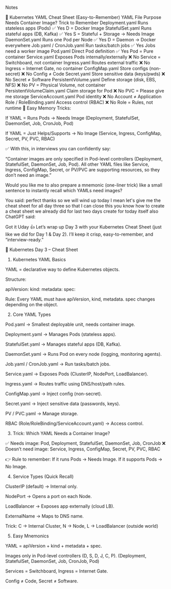 Notes

🚀 Kubernetes YAML Cheat Sheet (Easy-to-Remember)
YAML File	Purpose	Needs Container Image?	Trick to Remember
Deployment.yaml	Runs stateless apps (Pods)	✅ Yes	D = Docker Image
StatefulSet.yaml	Runs stateful apps (DB, Kafka)	✅ Yes	S = Stateful + Storage → Needs Image
DaemonSet.yaml	Runs one Pod per Node	✅ Yes	D = Daemon → Docker everywhere
Job.yaml / CronJob.yaml	Run tasks/batch jobs	✅ Yes	Jobs need a worker image
Pod.yaml	Direct Pod definition	✅ Yes	Pod = Pure container
Service.yaml	Exposes Pods internally/externally	❌ No	Service = Switchboard, not container
Ingress.yaml	Routes external traffic	❌ No	Ingress = Internet Gate, no container
ConfigMap.yaml	Store configs (non-secret)	❌ No	Config ≠ Code
Secret.yaml	Store sensitive data (keys/pwds)	❌ No	Secret ≠ Software
PersistentVolume.yaml	Define storage (disk, EBS, NFS)	❌ No	PV = Physical Volume, not container
PersistentVolumeClaim.yaml	Claim storage for Pod	❌ No	PVC = Please give me storage
ServiceAccount.yaml	Pod identity	❌ No	Account ≠ Application
Role / RoleBinding.yaml	Access control (RBAC)	❌ No	Role = Rules, not runtime
🧠 Easy Memory Tricks:

If YAML = Runs Pods → Needs Image
(Deployment, StatefulSet, DaemonSet, Job, CronJob, Pod)

If YAML = Just Helps/Supports → No Image
(Service, Ingress, ConfigMap, Secret, PV, PVC, RBAC)

✅ With this, in interviews you can confidently say:

“Container images are only specified in Pod-level controllers (Deployment, StatefulSet, DaemonSet, Job, Pod). All other YAML files like Service, Ingress, ConfigMap, Secret, or PV/PVC are supporting resources, so they don’t need an image.”

Would you like me to also prepare a mnemonic (one-liner trick) like a small sentence to instantly recall which YAMLs need images?

You said:
perfect thanks so we will wind up today I mean let's give me the cheat sheet for all day three so that I can close this you know how to create a cheat sheet we already did for last two days create for today itself also
ChatGPT said:

Got it Uday 👍 Let’s wrap up Day 3 with your Kubernetes Cheat Sheet (just like we did for Day 1 & Day 2). I’ll keep it crisp, easy-to-remember, and “interview-ready.”

📘 Kubernetes Day 3 – Cheat Sheet
1. Kubernetes YAML Basics

YAML = declarative way to define Kubernetes objects.

Structure:

apiVersion:
kind:
metadata:
spec:


Rule: Every YAML must have apiVersion, kind, metadata.
spec changes depending on the object.

2. Core YAML Types

Pod.yaml → Smallest deployable unit, needs container image.

Deployment.yaml → Manages Pods (stateless apps).

StatefulSet.yaml → Manages stateful apps (DB, Kafka).

DaemonSet.yaml → Runs Pod on every node (logging, monitoring agents).

Job.yaml / CronJob.yaml → Run tasks/batch jobs.

Service.yaml → Exposes Pods (ClusterIP, NodePort, LoadBalancer).

Ingress.yaml → Routes traffic using DNS/host/path rules.

ConfigMap.yaml → Inject config (non-secret).

Secret.yaml → Inject sensitive data (passwords, keys).

PV / PVC.yaml → Manage storage.

RBAC (Role/RoleBinding/ServiceAccount.yaml) → Access control.

3. Trick: Which YAML Needs a Container Image?

✅ Needs image: Pod, Deployment, StatefulSet, DaemonSet, Job, CronJob
❌ Doesn’t need image: Service, Ingress, ConfigMap, Secret, PV, PVC, RBAC

👉 Rule to remember:
If it runs Pods → Needs Image. If it supports Pods → No Image.

4. Service Types (Quick Recall)

ClusterIP (default) → Internal only.

NodePort → Opens a port on each Node.

LoadBalancer → Exposes app externally (cloud LB).

ExternalName → Maps to DNS name.

Trick: C → Internal Cluster, N → Node, L → LoadBalancer (outside world)

5. Easy Mnemonics

YAML = apiVersion + kind + metadata + spec.

Images only in Pod-level controllers (D, S, D, J, C, P).
(Deployment, StatefulSet, DaemonSet, Job, CronJob, Pod)

Services = Switchboard, Ingress = Internet Gate.

Config ≠ Code, Secret ≠ Software.